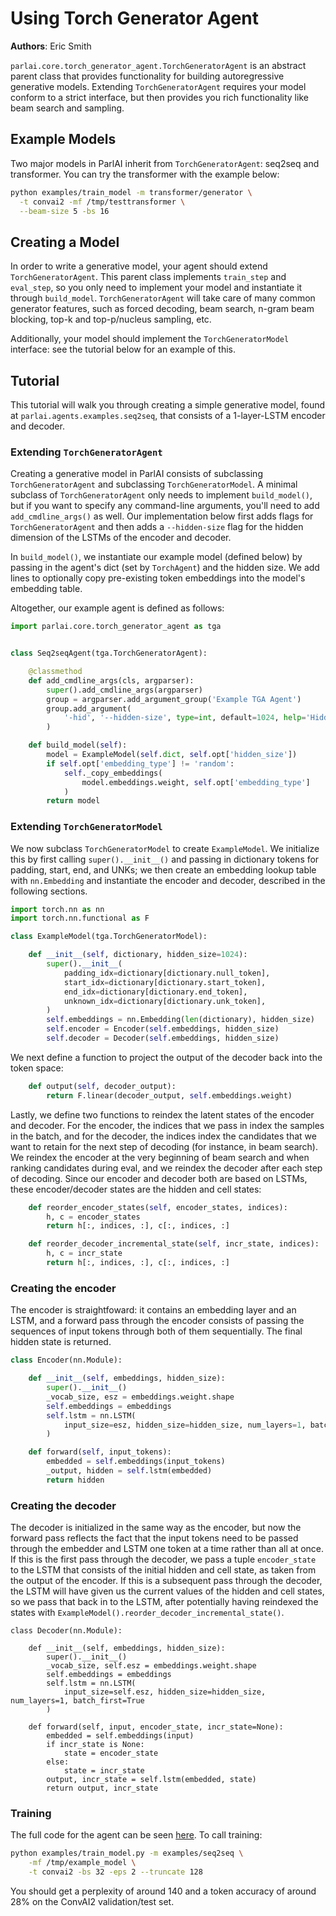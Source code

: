 # Using Torch Generator Agent

**Authors**: Eric Smith

`parlai.core.torch_generator_agent.TorchGeneratorAgent` is an abstract parent class that provides functionality for building autoregressive generative models. Extending `TorchGeneratorAgent` requires your model conform to a strict interface, but then provides you rich functionality like beam search and sampling.

## Example Models

Two major models in ParlAI inherit from `TorchGeneratorAgent`: seq2seq and transformer. You can try the transformer with the example below:

```bash
python examples/train_model -m transformer/generator \
  -t convai2 -mf /tmp/testtransformer \
  --beam-size 5 -bs 16
```

## Creating a Model

In order to write a generative model, your agent should extend `TorchGeneratorAgent`. This parent class implements `train_step` and `eval_step`, so you only need to implement your model and instantiate it through `build_model`. `TorchGeneratorAgent` will take care of many common generator features, such as forced decoding, beam search, n-gram beam blocking, top-k and top-p/nucleus sampling, etc.

Additionally, your model should implement the `TorchGeneratorModel` interface: see the tutorial below for an example of this.

## Tutorial

This tutorial will walk you through creating a simple generative model, found at `parlai.agents.examples.seq2seq`, that consists of a 1-layer-LSTM encoder and decoder.

### Extending `TorchGeneratorAgent`

Creating a generative model in ParlAI consists of subclassing `TorchGeneratorAgent` and subclassing `TorchGeneratorModel`. A minimal subclass of `TorchGeneratorAgent` only needs to implement `build_model()`, but if you want to specify any command-line arguments, you'll need to add `add_cmdline_args()` as well. Our implementation below first adds flags for `TorchGeneratorAgent` and then adds a `--hidden-size` flag for the hidden dimension of the LSTMs of the encoder and decoder.

In `build_model()`, we instantiate our example model (defined below) by passing in the agent's dict (set by `TorchAgent`) and the hidden size. We add lines to optionally copy pre-existing token embeddings into the model's embedding table.

Altogether, our example agent is defined as follows:

```python
import parlai.core.torch_generator_agent as tga


class Seq2seqAgent(tga.TorchGeneratorAgent):

    @classmethod
    def add_cmdline_args(cls, argparser):
        super().add_cmdline_args(argparser)
        group = argparser.add_argument_group('Example TGA Agent')
        group.add_argument(
            '-hid', '--hidden-size', type=int, default=1024, help='Hidden size.'
        )

    def build_model(self):
        model = ExampleModel(self.dict, self.opt['hidden_size'])
        if self.opt['embedding_type'] != 'random':
            self._copy_embeddings(
                model.embeddings.weight, self.opt['embedding_type']
            )
        return model
```

### Extending `TorchGeneratorModel`

We now subclass `TorchGeneratorModel` to create `ExampleModel`. We initialize this by first calling `super().__init__()` and passing in dictionary tokens for padding, start, end, and UNKs; we then create an embedding lookup table with `nn.Embedding` and instantiate the encoder and decoder, described in the following sections.

```python
import torch.nn as nn
import torch.nn.functional as F

class ExampleModel(tga.TorchGeneratorModel):

    def __init__(self, dictionary, hidden_size=1024):
        super().__init__(
            padding_idx=dictionary[dictionary.null_token],
            start_idx=dictionary[dictionary.start_token],
            end_idx=dictionary[dictionary.end_token],
            unknown_idx=dictionary[dictionary.unk_token],
        )
        self.embeddings = nn.Embedding(len(dictionary), hidden_size)
        self.encoder = Encoder(self.embeddings, hidden_size)
        self.decoder = Decoder(self.embeddings, hidden_size)
```

We next define a function to project the output of the decoder back into the token space:

```python
    def output(self, decoder_output):
        return F.linear(decoder_output, self.embeddings.weight)
```

Lastly, we define two functions to reindex the latent states of the encoder and decoder. For the encoder, the indices that we pass in index the samples in the batch, and for the decoder, the indices index the candidates that we want to retain for the next step of decoding (for instance, in beam search). We reindex the encoder at the very beginning of beam search and when ranking candidates during eval, and we reindex the decoder after each step of decoding. Since our encoder and decoder both are based on LSTMs, these encoder/decoder states are the hidden and cell states:

```python
    def reorder_encoder_states(self, encoder_states, indices):
        h, c = encoder_states
        return h[:, indices, :], c[:, indices, :]

    def reorder_decoder_incremental_state(self, incr_state, indices):
        h, c = incr_state
        return h[:, indices, :], c[:, indices, :]
```

### Creating the encoder

The encoder is straightfoward: it contains an embedding layer and an LSTM, and a forward pass through the encoder consists of passing the sequences of input tokens through both of them sequentially. The final hidden state is returned.

```python
class Encoder(nn.Module):

    def __init__(self, embeddings, hidden_size):
        super().__init__()
        _vocab_size, esz = embeddings.weight.shape
        self.embeddings = embeddings
        self.lstm = nn.LSTM(
            input_size=esz, hidden_size=hidden_size, num_layers=1, batch_first=True
        )

    def forward(self, input_tokens):
        embedded = self.embeddings(input_tokens)
        _output, hidden = self.lstm(embedded)
        return hidden
```

### Creating the decoder

The decoder is initialized in the same way as the encoder, but now the forward pass reflects the fact that the input tokens need to be passed through the embedder and LSTM one token at a time rather than all at once. If this is the first pass through the decoder, we pass a tuple `encoder_state` to the LSTM that consists of the initial hidden and cell state, as taken from the output of the encoder. If this is a subsequent pass through the decoder, the LSTM will have given us the current values of the hidden and cell states, so we pass that back in to the LSTM, after potentially having reindexed the states with `ExampleModel().reorder_decoder_incremental_state()`.

```
class Decoder(nn.Module):

    def __init__(self, embeddings, hidden_size):
        super().__init__()
        _vocab_size, self.esz = embeddings.weight.shape
        self.embeddings = embeddings
        self.lstm = nn.LSTM(
            input_size=self.esz, hidden_size=hidden_size, num_layers=1, batch_first=True
        )

    def forward(self, input, encoder_state, incr_state=None):
        embedded = self.embeddings(input)
        if incr_state is None:
            state = encoder_state
        else:
            state = incr_state
        output, incr_state = self.lstm(embedded, state)
        return output, incr_state
```


### Training

The full code for the agent can be seen [here](https://github.com/facebookresearch/ParlAI/tree/master/parlai/agents/examples/seq2seq.py). To call training:

```bash
python examples/train_model.py -m examples/seq2seq \
    -mf /tmp/example_model \
    -t convai2 -bs 32 -eps 2 --truncate 128
```

You should get a perplexity of around 140 and a token accuracy of around 28% on the ConvAI2 validation/test set.
